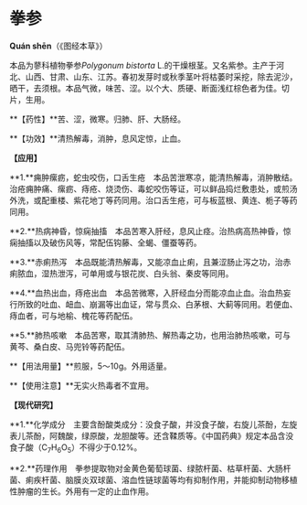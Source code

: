 # 拳参

**Quán shēn**（《图经本草》）

本品为蓼科植物拳参*Polygonum bistorta* L.的干燥根茎。又名紫参。主产于河北、山西、甘肃、山东、江苏。春初发芽时或秋季茎叶将枯萎时采挖，除去泥沙，晒干，去须根。本品气微，味苦、涩。以个大、质硬、断面浅红棕色者为佳。切片，生用。

**【药性】**苦、涩，微寒。归肺、肝、大肠经。

**【功效】**清热解毒，消肿，息风定惊，止血。

**【应用】**

**1.**痈肿瘰疬，蛇虫咬伤，口舌生疮　本品苦泄寒凉，能清热解毒，消肿散结。治疮痈肿痛、瘰疬、痔疮、烧烫伤、毒蛇咬伤等证，可以鲜品捣烂敷患处，或煎汤外洗，或配重楼、紫花地丁等药同用。治口舌生疮，可与板蓝根、黄连、栀子等药同用。

**2.**热病神昏，惊痫抽搐　本品苦寒入肝经，息风止痉。治热病高热神昏，惊痫抽搐以及破伤风等，常配伍钩藤、全蝎、僵蚕等药。

**3.**赤痢热泻　本品既能清热解毒，又能凉血止痢，且兼涩肠止泻之功，治赤痢脓血，湿热泄泻，可单用或与银花炭、白头翁、秦皮等同用。

**4.**血热出血，痔疮出血　本品苦微寒，入肝经血分而能凉血止血。治血热妄行所致的吐血、衄血、崩漏等出血证，常与贯众、白茅根、大蓟等同用。若便血、痔血者，可与地榆、槐花等药配伍。

**5.**肺热咳嗽　本品苦寒，取其清肺热、解热毒之功，也用治肺热咳嗽，可与黄芩、桑白皮、马兜铃等药配伍。

**【用法用量】**煎服，5～10g。外用适量。

**【使用注意】**无实火热毒者不宜用。

**【现代研究】**

**1.**化学成分　主要含酚酸类成分：没食子酸，并没食子酸，右旋儿茶酚，左旋表儿茶酚，阿魏酸，绿原酸，龙胆酸等。还含鞣质等。《中国药典》规定本品含没食子酸（C<sub>7</sub>H<sub>6</sub>O<sub>5</sub>）不得少于0.12%。

**2.**药理作用　拳参提取物对金黄色葡萄球菌、绿脓杆菌、枯草杆菌、大肠杆菌、痢疾杆菌、脑膜炎双球菌、溶血性链球菌等均有抑制作用，并能抑制动物移植性肿瘤的生长。外用有一定的止血作用。

